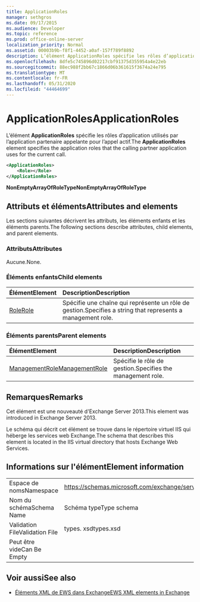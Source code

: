 ```yaml
---
title: ApplicationRoles
manager: sethgros
ms.date: 09/17/2015
ms.audience: Developer
ms.topic: reference
ms.prod: office-online-server
localization_priority: Normal
ms.assetid: 00003b9b-f8f1-4452-a0af-157f789f8892
description: L’élément ApplicationRoles spécifie les rôles d’application utilisés par l’application partenaire appelante pour l’appel actif.
ms.openlocfilehash: 8dfe5c745896d02217cbf91375d355954a4e22eb
ms.sourcegitcommit: 88ec988f2bb67c1866d06b361615f3674a24e795
ms.translationtype: MT
ms.contentlocale: fr-FR
ms.lasthandoff: 05/31/2020
ms.locfileid: "44464699"
---
```

# <a name="applicationroles"></a><span data-ttu-id="00d95-103">ApplicationRoles</span><span class="sxs-lookup"><span data-stu-id="00d95-103">ApplicationRoles</span></span>

<span data-ttu-id="00d95-104">L’élément **ApplicationRoles** spécifie les rôles d’application utilisés par l’application partenaire appelante pour l’appel actif.</span><span class="sxs-lookup"><span data-stu-id="00d95-104">The **ApplicationRoles** element specifies the application roles that the calling partner application uses for the current call.</span></span> 
  
```XML
<ApplicationRoles>
    <Role></Role>
</ApplicationRoles>
```

 <span data-ttu-id="00d95-105">**NonEmptyArrayOfRoleType**</span><span class="sxs-lookup"><span data-stu-id="00d95-105">**NonEmptyArrayOfRoleType**</span></span>
## <a name="attributes-and-elements"></a><span data-ttu-id="00d95-106">Attributs et éléments</span><span class="sxs-lookup"><span data-stu-id="00d95-106">Attributes and elements</span></span>

<span data-ttu-id="00d95-107">Les sections suivantes décrivent les attributs, les éléments enfants et les éléments parents.</span><span class="sxs-lookup"><span data-stu-id="00d95-107">The following sections describe attributes, child elements, and parent elements.</span></span>
  
### <a name="attributes"></a><span data-ttu-id="00d95-108">Attributs</span><span class="sxs-lookup"><span data-stu-id="00d95-108">Attributes</span></span>

<span data-ttu-id="00d95-109">Aucune.</span><span class="sxs-lookup"><span data-stu-id="00d95-109">None.</span></span>
  
### <a name="child-elements"></a><span data-ttu-id="00d95-110">Éléments enfants</span><span class="sxs-lookup"><span data-stu-id="00d95-110">Child elements</span></span>

|<span data-ttu-id="00d95-111">**Élément**</span><span class="sxs-lookup"><span data-stu-id="00d95-111">**Element**</span></span>|<span data-ttu-id="00d95-112">**Description**</span><span class="sxs-lookup"><span data-stu-id="00d95-112">**Description**</span></span>|
|:-----|:-----|
|[<span data-ttu-id="00d95-113">Role</span><span class="sxs-lookup"><span data-stu-id="00d95-113">Role</span></span>](role.md) <br/> |<span data-ttu-id="00d95-114">Spécifie une chaîne qui représente un rôle de gestion.</span><span class="sxs-lookup"><span data-stu-id="00d95-114">Specifies a string that represents a management role.</span></span>  <br/> |
   
### <a name="parent-elements"></a><span data-ttu-id="00d95-115">Éléments parents</span><span class="sxs-lookup"><span data-stu-id="00d95-115">Parent elements</span></span>

|<span data-ttu-id="00d95-116">**Élément**</span><span class="sxs-lookup"><span data-stu-id="00d95-116">**Element**</span></span>|<span data-ttu-id="00d95-117">**Description**</span><span class="sxs-lookup"><span data-stu-id="00d95-117">**Description**</span></span>|
|:-----|:-----|
|[<span data-ttu-id="00d95-118">ManagementRole</span><span class="sxs-lookup"><span data-stu-id="00d95-118">ManagementRole</span></span>](managementrole.md) <br/> |<span data-ttu-id="00d95-119">Spécifie le rôle de gestion.</span><span class="sxs-lookup"><span data-stu-id="00d95-119">Specifies the management role.</span></span>  <br/> |
   
## <a name="remarks"></a><span data-ttu-id="00d95-120">Remarques</span><span class="sxs-lookup"><span data-stu-id="00d95-120">Remarks</span></span>

<span data-ttu-id="00d95-121">Cet élément est une nouveauté d'Exchange Server 2013.</span><span class="sxs-lookup"><span data-stu-id="00d95-121">This element was introduced in Exchange Server 2013.</span></span>
  
<span data-ttu-id="00d95-122">Le schéma qui décrit cet élément se trouve dans le répertoire virtuel IIS qui héberge les services web Exchange.</span><span class="sxs-lookup"><span data-stu-id="00d95-122">The schema that describes this element is located in the IIS virtual directory that hosts Exchange Web Services.</span></span>
  
## <a name="element-information"></a><span data-ttu-id="00d95-123">Informations sur l'élément</span><span class="sxs-lookup"><span data-stu-id="00d95-123">Element information</span></span>

|||
|:-----|:-----|
|<span data-ttu-id="00d95-124">Espace de noms</span><span class="sxs-lookup"><span data-stu-id="00d95-124">Namespace</span></span>  <br/> |https://schemas.microsoft.com/exchange/services/2006/types  <br/> |
|<span data-ttu-id="00d95-125">Nom du schéma</span><span class="sxs-lookup"><span data-stu-id="00d95-125">Schema Name</span></span>  <br/> |<span data-ttu-id="00d95-126">Schéma type</span><span class="sxs-lookup"><span data-stu-id="00d95-126">Type schema</span></span>  <br/> |
|<span data-ttu-id="00d95-127">Validation File</span><span class="sxs-lookup"><span data-stu-id="00d95-127">Validation File</span></span>  <br/> |<span data-ttu-id="00d95-128">types. xsd</span><span class="sxs-lookup"><span data-stu-id="00d95-128">types.xsd</span></span>  <br/> |
|<span data-ttu-id="00d95-129">Peut être vide</span><span class="sxs-lookup"><span data-stu-id="00d95-129">Can Be Empty</span></span>  <br/> ||
   
## <a name="see-also"></a><span data-ttu-id="00d95-130">Voir aussi</span><span class="sxs-lookup"><span data-stu-id="00d95-130">See also</span></span>

- [<span data-ttu-id="00d95-131">Éléments XML de EWS dans Exchange</span><span class="sxs-lookup"><span data-stu-id="00d95-131">EWS XML elements in Exchange</span></span>](ews-xml-elements-in-exchange.md)

